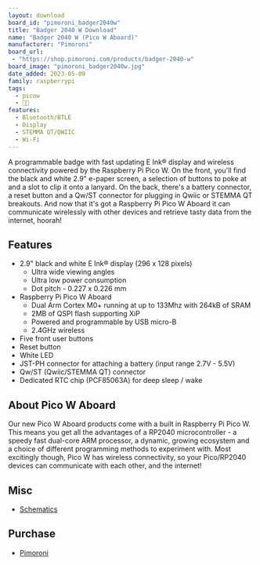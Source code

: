```yaml
---
layout: download
board_id: "pimoroni_badger2040w"
title: "Badger 2040 W Download"
name: "Badger 2040 W (Pico W Aboard)"
manufacturer: "Pimoroni"
board_url:
 - "https://shop.pimoroni.com/products/badger-2040-w"
board_image: "pimoroni_badger2040w.jpg"
date_added: 2023-05-09
family: raspberrypi
tags:
  - picow
  - 🥧🐮
features:
  - Bluetooth/BTLE
  - Display
  - STEMMA QT/QWIIC
  - Wi-Fi
---
```


A programmable badge with fast updating E Ink® display and wireless connectivity powered by the Raspberry Pi Pico W. On the front, you'll find the black and white 2.9" e-paper screen, a selection of buttons to poke at and a slot to clip it onto a lanyard. On the back, there's a battery connector, a reset button and a Qw/ST connector for plugging in Qwiic or STEMMA QT breakouts. And now that it's got a Raspberry Pi Pico W Aboard it can communicate wirelessly with other devices and retrieve tasty data from the internet, hoorah!

## Features

* 2.9" black and white E Ink® display (296 x 128 pixels)
  * Ultra wide viewing angles
  * Ultra low power consumption
  * Dot pitch - 0.227 x 0.226 mm
* Raspberry Pi Pico W Aboard
  * Dual Arm Cortex M0+ running at up to 133Mhz with 264kB of SRAM
  * 2MB of QSPI flash supporting XiP
  * Powered and programmable by USB micro-B
  * 2.4GHz wireless
* Five front user buttons
* Reset button
* White LED
* JST-PH connector for attaching a battery (input range 2.7V - 5.5V)
* Qw/ST (Qwiic/STEMMA QT) connector
* Dedicated RTC chip (PCF85063A) for deep sleep / wake

## About Pico W Aboard

Our new Pico W Aboard products come with a built in Raspberry Pi Pico W. This means you get all the advantages of a RP2040 microcontroller - a speedy fast dual-core ARM processor, a dynamic, growing ecosystem and a choice of different programming methods to experiment with. Most excitingly though, Pico W has wireless connectivity, so your Pico/RP2040 devices can communicate with each other, and the internet!

## Misc

* [Schematics](https://cdn.shopify.com/s/files/1/0174/1800/files/badger_w_schematic.pdf?v=1675859004)

## Purchase

* [Pimoroni](https://shop.pimoroni.com/products/badger-2040-w)
